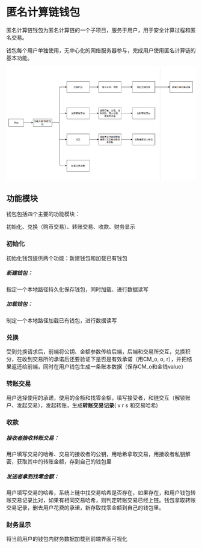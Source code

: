 # 匿名计算链钱包

匿名计算链钱包为匿名计算链的一个子项目，服务于用户，用于安全计算过程和匿名交易。

钱包每个用户单独使用，无中心化的网络服务器参与，完成用户使用匿名计算链的基本功能。

![](./img/wallet.png)

## 功能模块

钱包包括四个主要的功能模块：

初始化、兑换（购币交易）、转账交易、收款、财务显示

### 初始化

初始化钱包提供两个功能：新建钱包和加载已有钱包

##### 新建钱包：

指定一个本地路径持久化保存钱包，同时加载、进行数据读写

##### 加载钱包：

制定一个本地路径加载已有钱包，进行数据读写

### 兑换

受到兑换请求后，前端将公钥、金额参数传给后端，后端和交易所交互，兑换积分，在收到交易所的承诺后还要验证下是否是有效承诺（用CM_o, o, r），并把结果返还给前端，同时在用户钱包生成一条账本数据（保存CM_o和金钱value）

### 转账交易

用户选择使用的承诺，使用的金额和找零金额，填写接受者，和链交互（解锁账户、发起交易），发起转账，生成**转账交易记录**( v r s 和交易哈希)

### 收款

##### 接收者接收转账交易：

用户填写交易的哈希、交易的接收者的公钥，用哈希拿取交易，用接收者私钥解密，获取其中的转账金额，存到自己的钱包里

##### 发送者拿到找零金额：

用户填写交易的哈希，系统上链中找交易哈希是否存在，如果存在，和用户钱包转账交易记录比对，如果有相同交易哈希，则判定转账交易已经上链。钱包拿取转账交易记录，删去用户花费的承诺，新存取找零金额到自己的钱包里。

### 财务显示

将当前用户的钱包内财务数据加载到前端界面可视化
